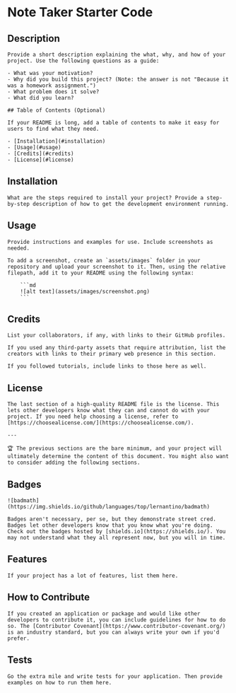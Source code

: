 # Note Taker Starter Code

## Description
    
    Provide a short description explaining the what, why, and how of your project. Use the following questions as a guide:
    
    - What was your motivation?
    - Why did you build this project? (Note: the answer is not "Because it was a homework assignment.")
    - What problem does it solve?
    - What did you learn?
    
    ## Table of Contents (Optional)
    
    If your README is long, add a table of contents to make it easy for users to find what they need.
    
    - [Installation](#installation)
    - [Usage](#usage)
    - [Credits](#credits)
    - [License](#license)
    
## Installation
    
    What are the steps required to install your project? Provide a step-by-step description of how to get the development environment running.
    
## Usage
    
    Provide instructions and examples for use. Include screenshots as needed.
    
    To add a screenshot, create an `assets/images` folder in your repository and upload your screenshot to it. Then, using the relative filepath, add it to your README using the following syntax:
    
        ```md
        ![alt text](assets/images/screenshot.png)
        ```
    
## Credits
    
    List your collaborators, if any, with links to their GitHub profiles.
    
    If you used any third-party assets that require attribution, list the creators with links to their primary web presence in this section.
    
    If you followed tutorials, include links to those here as well.
    
## License
    
    The last section of a high-quality README file is the license. This lets other developers know what they can and cannot do with your project. If you need help choosing a license, refer to [https://choosealicense.com/](https://choosealicense.com/).
    
    ---
    
    🏆 The previous sections are the bare minimum, and your project will ultimately determine the content of this document. You might also want to consider adding the following sections.
    
## Badges
    
    ![badmath](https://img.shields.io/github/languages/top/lernantino/badmath)
    
    Badges aren't necessary, per se, but they demonstrate street cred. Badges let other developers know that you know what you're doing. Check out the badges hosted by [shields.io](https://shields.io/). You may not understand what they all represent now, but you will in time.
    
## Features
    
    If your project has a lot of features, list them here.
    
## How to Contribute
    
    If you created an application or package and would like other developers to contribute it, you can include guidelines for how to do so. The [Contributor Covenant](https://www.contributor-covenant.org/) is an industry standard, but you can always write your own if you'd prefer.
    
## Tests
    
    Go the extra mile and write tests for your application. Then provide examples on how to run them here.